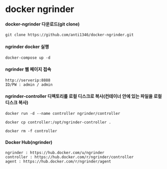# docker ngrinder
#### docker-ngrinder 다운로드(git clone)
```
git clone https://github.com/anti1346/docker-ngrinder.git
```
#### ngrinder docker 실행
```
docker-compose up -d
```
#### ngrinder 웹 페이지 접속
```
http://serverip:8888
ID/PW : admin / admin
```
#### ngrinder-controller 디렉토리를 로컬 디스크로 복사(컨테이너 안에 있는 파일을 로컬디스크 복사)
```
docker run -d --name controller ngrinder/controller
```
```
docker cp controller:/opt/ngrinder-controller .
```
```
docker rm -f controller
```
#### Docker Hub(ngrinder)
```
ngrinder : https://hub.docker.com/u/ngrinder
controller : https://hub.docker.com/r/ngrinder/controller
agent : https://hub.docker.com/r/ngrinder/agent
```
